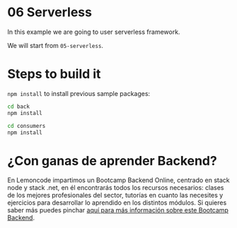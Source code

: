 # 06 Serverless

In this example we are going to user serverless framework.

We will start from `05-serverless`.

# Steps to build it

`npm install` to install previous sample packages:

```bash
cd back
npm install

cd consumers
npm install

```

# ¿Con ganas de aprender Backend?

En Lemoncode impartimos un Bootcamp Backend Online, centrado en stack node y stack .net, en él encontrarás todos los recursos necesarios: clases de los mejores profesionales del sector, tutorías en cuanto las necesites y ejercicios para desarrollar lo aprendido en los distintos módulos. Si quieres saber más puedes pinchar [aquí para más información sobre este Bootcamp Backend](https://lemoncode.net/bootcamp-backend#bootcamp-backend/banner).
